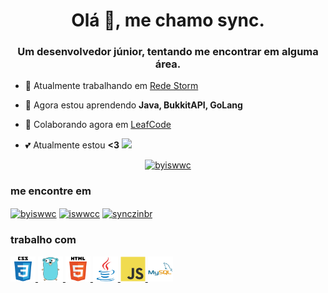 <h1 align="center">Olá 👋, me chamo sync.</h1>
<h3 align="center">Um desenvolvedor júnior, tentando me encontrar em alguma área.</h3>

- 🔭 Atualmente trabalhando em [Rede Storm](https://discord.redestorm.com)

- 🌱 Agora estou aprendendo **Java, BukkitAPI, GoLang**

- 👯 Colaborando agora em [LeafCode](https://github.com/leafcodebr)

- 💕 Atualmente estou **<3**
![](https://dcbadge.vercel.app/api/shield/662402220784091146)

<p align="center"> <a href="https://twitter.com/byiswwc" target="blank"><img src="https://img.shields.io/twitter/follow/byiswwc?logo=twitter&style=for-the-badge" alt="byiswwc" /></a> </p>

<h3 align="left">me encontre em</h3>
<p align="left">
<a href="https://twitter.com/byiswwc" target="blank"><img align="center" src="https://raw.githubusercontent.com/rahuldkjain/github-profile-readme-generator/master/src/images/icons/Social/twitter.svg" alt="byiswwc" height="30" width="40" /></a>
<a href="https://instagram.com/iswwcc" target="blank"><img align="center" src="https://raw.githubusercontent.com/rahuldkjain/github-profile-readme-generator/master/src/images/icons/Social/instagram.svg" alt="iswwcc" height="30" width="40" /></a>
<a href="https://www.youtube.com/@synczinbr" target="blank"><img align="center" src="https://raw.githubusercontent.com/rahuldkjain/github-profile-readme-generator/master/src/images/icons/Social/youtube.svg" alt="synczinbr" height="30" width="40" /></a>
</p>

<h3 align="left">trabalho com</h3>
<p align="left"> <a href="https://www.w3schools.com/css/" target="_blank" rel="noreferrer"> <img src="https://raw.githubusercontent.com/devicons/devicon/master/icons/css3/css3-original-wordmark.svg" alt="css3" width="40" height="40"/> </a> <a href="https://golang.org" target="_blank" rel="noreferrer"> <img src="https://raw.githubusercontent.com/devicons/devicon/master/icons/go/go-original.svg" alt="go" width="40" height="40"/> </a> <a href="https://www.w3.org/html/" target="_blank" rel="noreferrer"> <img src="https://raw.githubusercontent.com/devicons/devicon/master/icons/html5/html5-original-wordmark.svg" alt="html5" width="40" height="40"/> </a> <a href="https://www.java.com" target="_blank" rel="noreferrer"> <img src="https://raw.githubusercontent.com/devicons/devicon/master/icons/java/java-original.svg" alt="java" width="40" height="40"/> </a> <a href="https://developer.mozilla.org/en-US/docs/Web/JavaScript" target="_blank" rel="noreferrer"> <img src="https://raw.githubusercontent.com/devicons/devicon/master/icons/javascript/javascript-original.svg" alt="javascript" width="40" height="40"/> </a> <a href="https://www.mysql.com/" target="_blank" rel="noreferrer"> <img src="https://raw.githubusercontent.com/devicons/devicon/master/icons/mysql/mysql-original-wordmark.svg" alt="mysql" width="40" height="40"/> </a> </p>
